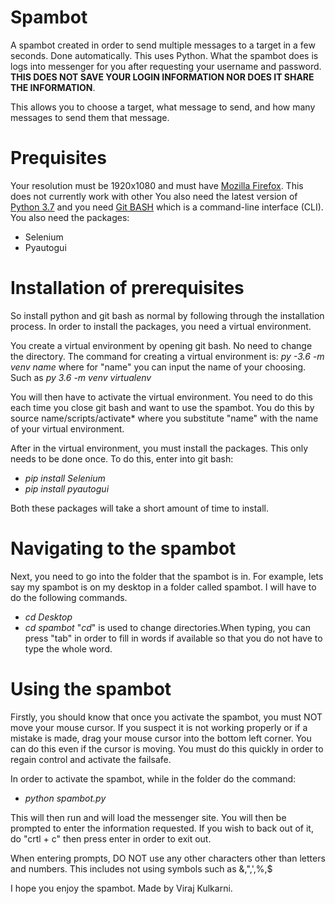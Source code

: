 # Spambot
A spambot created in order to send multiple messages to a target in a few seconds. Done automatically. This uses Python.
What the spambot does is logs into messenger for you after requesting your username and password. **THIS DOES NOT SAVE YOUR LOGIN INFORMATION NOR DOES IT SHARE THE INFORMATION**. 

This allows you to choose a target, what message to send, and how many messages to send them that message.

# Prequisites
Your resolution must be 1920x1080 and must have [Mozilla Firefox](https://www.mozilla.org/en-US/firefox/browsers/). This does not currently work with other  You also need the latest version of [Python 3.7](https://www.python.org/downloads/release/python-374/) and you need [Git BASH](https://gitforwindows.org/) which is a command-line interface (CLI). You also need the packages:
- Selenium
- Pyautogui

# Installation of prerequisites
So install python and git bash as normal by following through the installation process. In order to install the packages, you need a virtual environment.

You create a virtual environment by opening git bash. No need to change the directory. The command for creating a virtual environment is:
  *py -3.6 -m venv name* where for "name" you can input the name of your choosing. Such as *py 3.6 -m venv virtualenv*
  
You will then have to activate the virtual environment. You need to do this each time you close git bash and want to use the spambot. You do this by source name/scripts/activate* where you substitute "name" with the name of your virtual environment. 

After in the virtual environment, you must install the packages. This only needs to be done once. To do this, enter into git bash:
- *pip install Selenium*
- *pip install pyautogui*

Both these packages will take a short amount of time to install. 

# Navigating to the spambot
Next, you need to go into the folder that the spambot  is in. For example, lets say my spambot is on my desktop in a folder called spambot. I will have to do the following commands.
- *cd Desktop*
- *cd spambot*
"*cd*" is used to change directories.When typing, you can press "tab" in order to fill in words if available so that you do not have to type the whole word. 

# Using the spambot
Firstly, you should know that once you activate the spambot, you must NOT move your mouse cursor. If you suspect it is not working properly or if a mistake is made, drag your mouse cursor into the bottom left corner. You can do this even if the cursor is moving. You must do this quickly in order to regain control and activate the failsafe.

In order to activate the spambot, while in the folder do the command:
- *python spambot.py*

This will then run and will load the messenger site. You will then be prompted to enter the information requested. If you wish to back out of it, do "crtl + c" then press enter in order to exit out.

When entering prompts, DO NOT use any other characters other than letters and numbers. This includes not using symbols such as &,",',%,$

I hope you enjoy the spambot. Made by Viraj Kulkarni.
